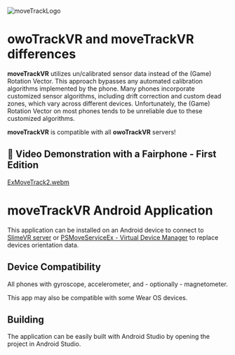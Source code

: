 ![moveTrackLogo](https://github.com/Timocop/moveTrackVR/assets/22834512/b2c49134-e064-408c-800b-4175f71689d9)

# owoTrackVR and moveTrackVR differences
**moveTrackVR** utilizes un/calibrated sensor data instead of the (Game) Rotation Vector. This approach bypasses any automated calibration algorithms implemented by the phone. Many phones incorporate customized sensor algorithms, including drift correction and custom dead zones, which vary across different devices. Unfortunately, the (Game) Rotation Vector on most phones tends to be unreliable due to these customized algorithms.

**moveTrackVR** is compatible with all **owoTrackVR** servers!

## 🎥 Video Demonstration with a Fairphone - First Edition
[ExMoveTrack2.webm](https://github.com/Timocop/moveTrackVR/assets/22834512/5a5642d6-e2bc-4e15-8ace-cd44cdaf94ef)


# moveTrackVR Android Application
This application can be installed on an Android device to connect to [SlimeVR server](https://github.com/SlimeVR/SlimeVR-Server) or [PSMoveServiceEx - Virtual Device Manager](https://github.com/Timocop/PSMoveServiceEx-Virtual-Device-Manager) to replace devices orientation data.

## Device Compatibility
All phones with gyroscope, accelerometer, and - optionally - magnetometer.

This app may also be compatible with some Wear OS devices.

## Building
The application can be easily built with Android Studio by opening the project in Android Studio.

